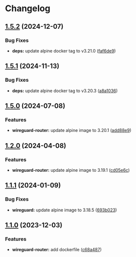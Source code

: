 # Changelog

## [1.5.2](https://github.com/lupusbytes/vpn-rtorrent-flood/compare/wireguard-router@v1.5.1...wireguard-router@v1.5.2) (2024-12-07)


### Bug Fixes

* **deps:** update alpine docker tag to v3.21.0 ([faf6de9](https://github.com/lupusbytes/vpn-rtorrent-flood/commit/faf6de94ad563cdfb2f854bd446e783c2643ee2e))

## [1.5.1](https://github.com/lupusbytes/vpn-rtorrent-flood/compare/wireguard-router-v1.5.0...wireguard-router@v1.5.1) (2024-11-13)


### Bug Fixes

* **deps:** update alpine docker tag to v3.20.3 ([a8a1036](https://github.com/lupusbytes/vpn-rtorrent-flood/commit/a8a10367916e91fd60a5062286b7c7a1ccd5316f))

## [1.5.0](https://github.com/lupusbytes/vpn-rtorrent-flood/compare/v1.4.0...v1.5.0) (2024-07-08)


### Features

* **wireguard-router:** update alpine image to 3.20.1 ([add88e9](https://github.com/lupusbytes/vpn-rtorrent-flood/commit/add88e93598cb76653f9a429c98a41be499314ba))

## [1.2.0](https://github.com/lupusbytes/vpn-rtorrent-flood/compare/v1.1.2...v1.2.0) (2024-04-08)


### Features

* **wireguard-router:** update alpine image to 3.19.1 ([cd05e6c](https://github.com/lupusbytes/vpn-rtorrent-flood/commit/cd05e6c0552e0b5592be85e35df4f957ee385dc7))

## [1.1.1](https://github.com/lupusbytes/vpn-rtorrent-flood/compare/v1.1.0...v1.1.1) (2024-01-09)


### Bug Fixes

* **wireguard:** update alpine image to 3.18.5 ([693b023](https://github.com/lupusbytes/vpn-rtorrent-flood/commit/693b023e026a82854fbfdd84d843da7fa3c1ccc4))

## [1.1.0](https://github.com/lupusbytes/vpn-rtorrent-flood/compare/v1.0.0...v1.1.0) (2023-12-03)


### Features

* **wireguard-router:** add dockerfile ([c68a487](https://github.com/lupusbytes/vpn-rtorrent-flood/commit/c68a48769e9ac07316088f88b7276c9d4dd39aaa))
